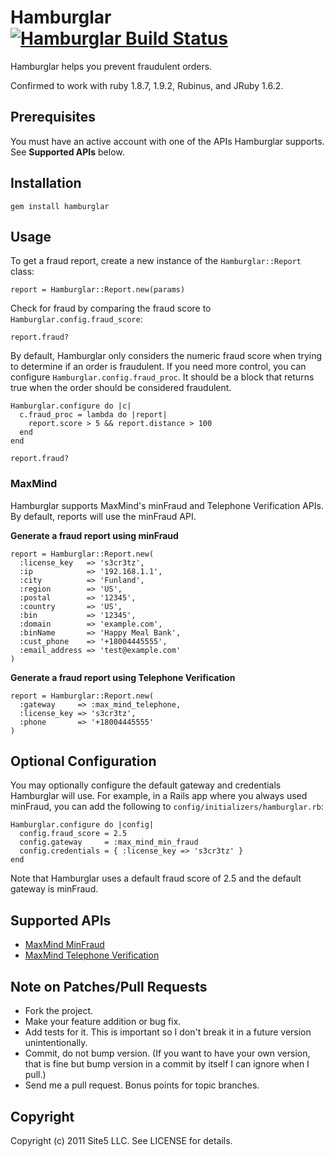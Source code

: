 # Hamburglar [![Hamburglar Build Status][Build Icon]][Build Status]

Hamburglar helps you prevent fraudulent orders.

Confirmed to work with ruby 1.8.7, 1.9.2, Rubinus, and JRuby 1.6.2.

[Build Icon]: https://secure.travis-ci.org/site5/hamburglar.png?branch=master
[Build Status]: http://travis-ci.org/site5/hamburglar

## Prerequisites

You must have an active account with one of the APIs Hamburglar
supports. See **Supported APIs** below.

## Installation

    gem install hamburglar

## Usage

To get a fraud report, create a new instance of the `Hamburglar::Report`
class:

    report = Hamburglar::Report.new(params)

Check for fraud by comparing the fraud score to
`Hamburglar.config.fraud_score`:

    report.fraud?

By default, Hamburglar only considers the numeric fraud score when
trying to determine if an order is fraudulent. If you need more control,
you can configure `Hamburglar.config.fraud_proc`. It should be a block
that returns true when the order should be considered fraudulent.

    Hamburglar.configure do |c|
      c.fraud_proc = lambda do |report|
        report.score > 5 && report.distance > 100
      end
    end

    report.fraud?

### MaxMind

Hamburglar supports MaxMind's minFraud and Telephone Verification APIs.
By default, reports will use the minFraud API.

**Generate a fraud report using minFraud**

    report = Hamburglar::Report.new(
      :license_key   => 's3cr3tz',
      :ip            => '192.168.1.1',
      :city          => 'Funland',
      :region        => 'US',
      :postal        => '12345',
      :country       => 'US',
      :bin           => '12345',
      :domain        => 'example.com',
      :binName       => 'Happy Meal Bank',
      :cust_phone    => '+18004445555',
      :email_address => 'test@example.com'
    )

**Generate a fraud report using Telephone Verification**

    report = Hamburglar::Report.new(
      :gateway     => :max_mind_telephone,
      :license_key => 's3cr3tz',
      :phone       => '+18004445555'
    )

## Optional Configuration

You may optionally configure the default gateway and credentials
Hamburglar will use. For example, in a Rails app where you always
used minFraud, you can add the following to
`config/initializers/hamburglar.rb`:

    Hamburglar.configure do |config|
      config.fraud_score = 2.5
      config.gateway     = :max_mind_min_fraud
      config.credentials = { :license_key => 's3cr3tz' }
    end

Note that Hamburglar uses a default fraud score of 2.5 and the default
gateway is minFraud.

## Supported APIs

* [MaxMind MinFraud](http://www.maxmind.com/app/ccv/)
* [MaxMind Telephone Verification](http://www.maxmind.com/app/telephone_api)

## Note on Patches/Pull Requests

* Fork the project.
* Make your feature addition or bug fix.
* Add tests for it. This is important so I don't break it in a future version
  unintentionally.
* Commit, do not bump version. (If you want to have your own version, that is
  fine but bump version in a commit by itself I can ignore when I pull.)
* Send me a pull request. Bonus points for topic branches.

## Copyright

Copyright (c) 2011 Site5 LLC. See LICENSE for details.
